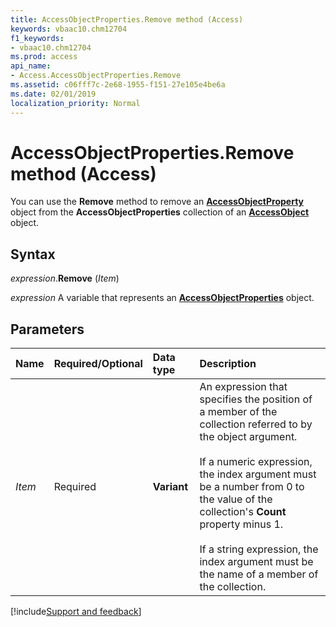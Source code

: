 ```yaml
---
title: AccessObjectProperties.Remove method (Access)
keywords: vbaac10.chm12704
f1_keywords:
- vbaac10.chm12704
ms.prod: access
api_name:
- Access.AccessObjectProperties.Remove
ms.assetid: c06fff7c-2e68-1955-f151-27e105e4be6a
ms.date: 02/01/2019
localization_priority: Normal
---
```



# AccessObjectProperties.Remove method (Access)

You can use the **Remove** method to remove an **[AccessObjectProperty](access.accessobjectproperty.md)** object from the **AccessObjectProperties** collection of an **[AccessObject](Access.AccessObject.md)** object.


## Syntax

_expression_.**Remove** (_Item_)

_expression_ A variable that represents an **[AccessObjectProperties](Access.AccessObjectProperties.md)** object.


## Parameters

|Name|Required/Optional|Data type|Description|
|:-----|:-----|:-----|:-----|
| _Item_|Required|**Variant**|An expression that specifies the position of a member of the collection referred to by the object argument.<br/><br/>If a numeric expression, the index argument must be a number from 0 to the value of the collection's **Count** property minus 1.<br/><br/>If a string expression, the index argument must be the name of a member of the collection.|




[!include[Support and feedback](~/includes/feedback-boilerplate.md)]